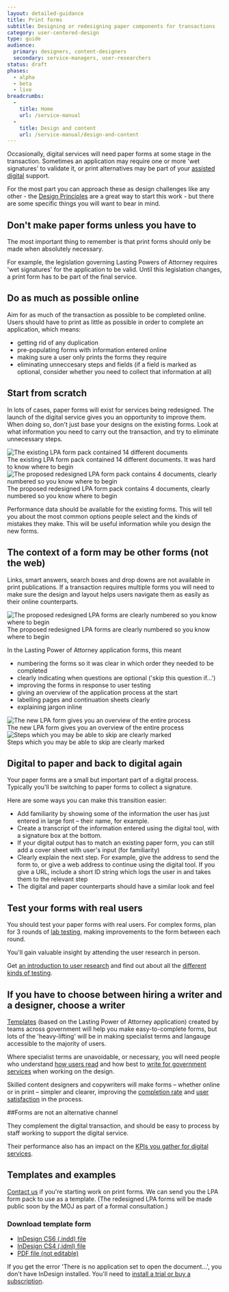```yaml
---
layout: detailed-guidance
title: Print forms
subtitle: Designing or redesigning paper components for transactions
category: user-centered-design
type: guide
audience:
  primary: designers, content-designers
  secondary: service-managers, user-researchers
status: draft
phases:
  - alpha
  - beta
  - live
breadcrumbs:
  -
    title: Home
    url: /service-manual
  -
    title: Design and content
    url: /service-manual/design-and-content
---
```


Occasionally, digital services will need paper forms at some stage in the transaction. Sometimes an application may require one or more 'wet signatures' to validate it, or print alternatives may be part of your [assisted digital](/service-manual/assisted-digital) support.

For the most part you can approach these as design challenges like any other - the [Design Principles](/designprinciples.html) are a great way to start this work - but there are some specific things you will want to bear in mind.

## Don't make paper forms unless you have to
The most important thing to remember is that print forms should only be made when absolutely necessary.

For example, the legislation governing Lasting Powers of Attorney requires 'wet signatures' for the application to be valid. Until this legislation changes, a print form has to be part of the final service.

## Do as much as possible online
Aim for as much of the transaction as possible to be completed online. Users should have to print as little as possible in order to complete an application, which means:

* getting rid of any duplication
* pre-populating forms with information entered online
* making sure a user only prints the forms they require
* eliminating unneccesary steps and fields (if a field is marked as optional, consider whether you need to collect that information at all)

## Start from scratch
In lots of cases, paper forms will exist for services being redesigned. The launch of the digital service gives you an opportunity to improve them. When doing so, don't just base your designs on the existing forms. Look at what information you need to carry out the transaction, and try to eliminate unnecessary steps.

<img src="/service-manual/assets/images/print-forms/before.png" alt="The existing LPA form pack contained 14 different documents" />

<figcaption>The existing LPA form pack contained 14 different documents. It was hard to know where to begin</figcaption>

<img src="/service-manual/assets/images/print-forms/after.png" alt="The proposed redesigned LPA form pack contains 4 documents, clearly numbered so you know where to begin" />

<figcaption>The proposed redesigned LPA form pack contains 4 documents, clearly numbered so you know where to begin</figcaption>

Performance data should be available for the existing forms. This will tell you about the most common options people select and the kinds of mistakes they make. This will be useful information while you design the new forms.

## The context of a form may be other forms (not the web)
Links, smart answers, search boxes and drop downs are not available in print publications. If a transaction requires multiple forms you will need to make sure the design and layout helps users navigate them as easily as their online counterparts.

<img src="/service-manual/assets/images/print-forms/numbering.png" alt="The proposed redesigned LPA forms are clearly numbered so you know where to begin" />

<figcaption>The proposed redesigned LPA forms are clearly numbered so you know where to begin</figcaption>

In the Lasting Power of Attorney application forms, this meant

* numbering the forms so it was clear in which order they needed to be completed
* clearly indicating when questions are optional ('skip this question if...')
* improving the forms in response to user testing
* giving an overview of the application process at the start
* labelling pages and continuation sheets clearly
* explaining jargon inline

<img src="/service-manual/assets/images/print-forms/process.png" alt="The new LPA form gives you an overview of the entire process" />

<figcaption>The new LPA form gives you an overview of the entire process</figcaption>

<img src="/service-manual/assets/images/print-forms/skip.png" alt="Steps which you may be able to skip are clearly marked" />

<figcaption>Steps which you may be able to skip are clearly marked</figcaption>

## Digital to paper and back to digital again

Your paper forms are a small but important part of a digital process. Typically you'll be switching to paper forms to collect a signature.

Here are some ways you can make this transition easier:

* Add familiarity by showing some of the information the user has just entered in large font – their name, for example.
* Create a transcript of the information entered using the digital tool, with a signature box at the bottom.
* If your digital output has to match an existing paper form, you can still add a cover sheet with user's input (for familiarity)
* Clearly explain the next step. For example, give the address to send the form to, or give a web address to continue using the digital tool. If you give a URL, include a short ID string which logs the user in and takes them to the relevant step
* The digital and paper counterparts should have a similar look and feel

## Test your forms with real users

You should test your paper forms with real users. For complex forms, plan for 3 rounds of [lab testing](/service-manual/user-centered-design/user-research/lab-based-user-testing.html), making improvements to the form between each round.

You'll gain valuable insight by attending the user research in person.

Get [an introduction to user research](/service-manual/user-centered-design/introduction-to-user-research.html) and find out about all the [different kinds of testing](/service-manual/user-researchers).

## If you have to choose between hiring a writer and a designer, choose a writer

[Templates](#templates-and-examples) (based on the Lasting Power of Attorney application) created by teams across government will help you make easy-to-complete forms, but lots of the 'heavy-lifting' will be in making specialist terms and langauge accessible to the majority of users.

Where specialist terms are unavoidable, or necessary, you will need people who understand [how users read](/service-manual/user-centered-design/how-users-read.html) and how best to [write for government services](/service-manual/user-centered-design/writing-government-services.html) when working on the design.

Skilled content designers and copywriters will make forms – whether online or in print – simpler and clearer, improving the [completion rate](/service-manual/measurement/completion-rate.html) and [user satisfaction](/service-manual/measurement/user-satisfaction.html) in the process.

##Forms are not an alternative channel

They complement the digital transaction, and should be easy to process by staff working to support the digital service.

Their performance also has an impact on the [KPIs you gather for digital services](/service-manual/measurement).

## Templates and examples

[Contact us](/feedback/contact) if you're starting work on print forms.
We can send you the LPA form pack to use as a template. (The redesigned LPA forms will be made public soon by the MOJ as part of a formal consultation.)

### Download template form

* [InDesign CS6 (.indd) file](/service-manual/assets/documents/print-forms/template-form.indd)
* [InDesign CS4 (.idml) file](/service-manual/assets/documents/print-forms/template-form.idml)
* [PDF file (not editable)](/service-manual/assets/documents/print-forms/template-form.pdf)

If you get the error 'There is no application set to open the document...', you don't have InDesign installed. You'll need to [install a trial or buy a subscription](http://www.adobe.com/uk/products/indesign.html).
